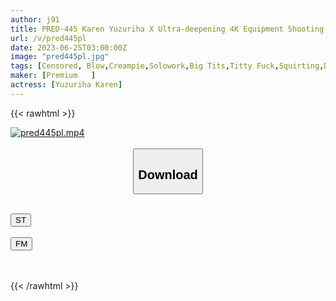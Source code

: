 ```yaml
---
author: j91
title: PRED-445 Karen Yuzuriha X Ultra-deepening 4K Equipment Shooting Crotch Strike Flesh Wearing 3 Productions Plus α
url: /v/pred445pl
date: 2023-06-25T03:00:00Z
image: "pred445pl.jpg"
tags: [Censored, Blow,Creampie,Solowork,Big Tits,Titty Fuck,Squirting,Digital Mosaic	]
maker: [Premium   ]
actress: [Yuzuriha Karen]
---
```



{{< rawhtml >}}

<div class="video" data-videoid="QWJPXlOQzZCkzb">
    <a href="javascript:;">
        <img src="/v/pred445pl/pred445pl.jpg" width="WIDTH" height="HEIGHT" alt="pred445pl.mp4" loading="lazy">
    </a>
</div>

<script type="text/javascript" src="https://j91.asia/asset/on-demand-st.js"></script>

<br>
  <link rel="stylesheet" href="https://j91.asia/asset/bs5.css">
  
  <center>
  <button class="btn btn-primary" type="button" data-bs-toggle="collapse" data-bs-target=".multi-collapse" aria-expanded="false" aria-controls="multiCollapseExample1 multiCollapseExample2"><h2>Download</h2></button></center>
</p>
<div class="row">
  <div class="col">
    <div class="collapse multi-collapse" id="multiCollapseExample1">
      <div class="card card-body">
	      	      <br>
<div class="buttons">  
<a href="https://streamtape.to/v/QWJPXlOQzZCkzb" target="_blank"><button class="btn-hover color-3"><i class="fa fa-download"></i> ST</button></a></div>
    </div>
  </div>
</div>
  <div class="col">
    <div class="collapse multi-collapse" id="multiCollapseExample2">
      <div class="card card-body">
	      <br>
<div class="buttons">
    <a href="https://filemoon.sx/d/krp8t8gnhiz4" target="_blank"><button class="btn-hover color-8"><i class="fa fa-download"></i> FM</button></a></div>
<br><br>
      </div>
    </div>
  </div>
</div>

{{< /rawhtml >}}